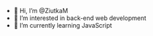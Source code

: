 - 👋 Hi, I’m @ZiutkaM
- 👀 I’m interested in back-end web development
- 🌱 I’m currently learning JavaScript


<!---
ZiutkaM/ZiutkaM is a ✨ special ✨ repository because its `README.md` (this file) appears on your GitHub profile.
You can click the Preview link to take a look at your changes.
--->
